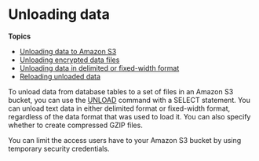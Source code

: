 # Unloading data<a name="c_unloading_data"></a>

**Topics**
+ [Unloading data to Amazon S3](t_Unloading_tables.md)
+ [Unloading encrypted data files](t_unloading_encrypted_files.md)
+ [Unloading data in delimited or fixed\-width format](t_unloading_fixed_width_data.md)
+ [Reloading unloaded data](t_Reloading_unload_files.md)

To unload data from database tables to a set of files in an Amazon S3 bucket, you can use the [UNLOAD](r_UNLOAD.md) command with a SELECT statement\. You can unload text data in either delimited format or fixed\-width format, regardless of the data format that was used to load it\. You can also specify whether to create compressed GZIP files\.

You can limit the access users have to your Amazon S3 bucket by using temporary security credentials\.